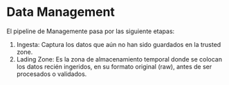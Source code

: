 # Data Management

El pipeline de Managemente pasa por las siguiente etapas:

1. Ingesta: Captura los datos que aún no han sido guardados en la trusted zone.
2. Lading Zone: Es la zona de almacenamiento temporal donde se colocan los datos recién ingeridos, en su formato original (raw), antes de ser procesados o validados.